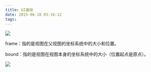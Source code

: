 ```yaml
---
title: UI基础
date: 2015-06-18 03:16:12
tags:
---
```


![](http://img.my.csdn.net/uploads/201303/21/1363833946_2746.png)

frame：指的是视图在父视图的坐标系统中的大小和位置。

bound：指的是视图在视图本身的坐标系统中的大小（位置起点是原点）。



![](http://ohbzayk4i.bkt.clouddn.com/17-2-18/34362770-file_1487399661561_77b.png)